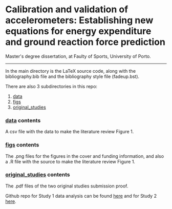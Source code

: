 # Calibration and validation of accelerometers: Establishing new equations for energy expenditure and ground reaction force prediction

Master's degree dissertation, at Faulty of Sports, University of Porto.

---

In the main directory is the LaTeX source code, along with the bibliography.bib file and the bibliography style file (fadeup.bst).

There are also 3 subdirectories in this repo:

1. [data](data/)
2. [figs](figs/)
3. [original_studies](original_studies/)

### [data](data/) contents

A csv file with the data to make the literature review Figure 1.

### [figs](figs/) contents

The .png files for the figures in the cover and funding information, and also a .R file with the source to make the literature review Figure 1.

### [original_studies](original_studies/) contents

The .pdf files of the two original studies submission proof.

Github repo for Study 1 data analysis can be found [here](https://github.com/verasls/EE_PAI_ACC_obese) and for Study 2 [here](https://github.com/verasls/walking_GRF_ACC).